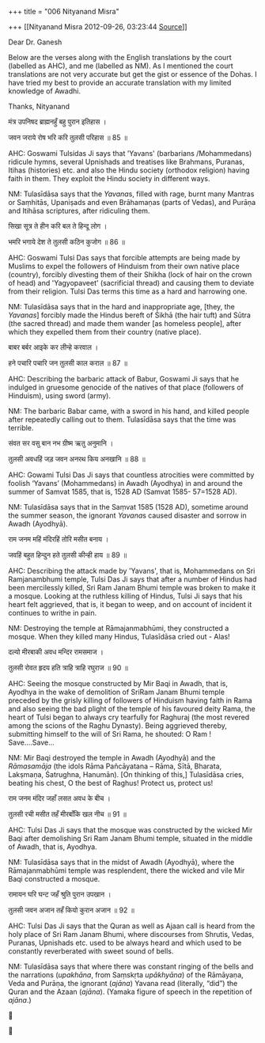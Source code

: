 +++
title = "006 Nityanand Misra"

+++
[[Nityanand Misra	2012-09-26, 03:23:44 [Source](https://groups.google.com/g/bvparishat/c/X9xQiS5HhUs)]]



Dear Dr. Ganesh  
  
Below are the verses along with the English translations by the court (labelled as AHC), and me (labelled as NM). As I mentioned the court translations are not very accurate but get the gist or essence of the Dohas. I have tried my best to provide an accurate translation with my limited knowledge of Awadhi.  
  
Thanks, Nityanand  
  

मंत्र उपनिषद ब्राह्मनहुँ बहु पुरान इतिहास ।

जवन जराये रोष भरि करि तुलसी परिहास ॥ 85 ॥

AHC: Goswami Tulsidas Ji says that 'Yavans' (barbarians /Mohammedans) ridicule hymns, several Upnishads and treatises like Brahmans, Puranas, Itihas (histories) etc. and also the Hindu society (orthodox religion) having faith in them. They exploit the Hindu society in different ways.

NM: Tulasīdāsa says that the *Yavana*s, filled with rage, burnt many Mantras or Saṃhitās, Upaniṣads and even Brāhamaṇas (parts of Vedas), and Purāṇa and Itihāsa scriptures, after ridiculing them.



सिखा सूत्र ते हीन करि बल ते हिन्दू लोग ।

भमरि भगाये देश ते तुलसी कठिन कुजोग ॥ 86 ॥

AHC: Goswami Tulsi Das says that forcible attempts are being made by Muslims to expel the followers of Hinduism from their own native place (country), forcibly divesting them of their Shikha (lock of hair on the crown of head) and 'Yagyopaveet' (sacrificial thread) and causing them to deviate from their religion. Tulsi Das terms this time as a hard and harrowing one.

NM: Tulasīdāsa says that in the hard and inappropriate age, \[they, the *Yavanas*\] forcibly made the Hindus bereft of Śikhā (the hair tuft) and Sūtra (the sacred thread) and made them wander \[as homeless people\], after which they expelled them from their country (native place).



बाबर बर्बर आइके कर लीन्हे करवाल ।

हने पचारि पचारि जन तुलसी काल कराल ॥ 87 ॥

AHC: Describing the barbaric attack of Babur, Goswami Ji says that he indulged in gruesome genocide of the natives of that place (followers of Hinduism), using sword (army).

NM: The barbaric Babar came, with a sword in his hand, and killed people after repeatedly calling out to them. Tulasīdāsa says that the time was terrible.



संवत सर वसु बान नभ ग्रीष्म ऋतु अनुमानि ।

तुलसी अवधहिं जड़ जवन अनरथ किय अनखानि ॥ 88 ॥

AHC: Gowami Tulsi Das Ji says that countless atrocities were committed by foolish ‘Yavans’ (Mohammedans) in Awadh (Ayodhya) in and around the summer of Samvat 1585, that is, 1528 AD (Samvat 1585- 57=1528 AD).

NM: Tulasīdāsa says that in the Saṃvat 1585 (1528 AD), sometime around the summer season, the ignorant *Yavana*s caused disaster and sorrow in Awadh (Ayodhyā).



राम जनम महिं मंदिरहिं तोरि मसीत बनाय ।

जवहिं बहुत हिन्दुन हते तुलसी कीन्ही हाय ॥ 89 ॥

AHC: Describing the attack made by 'Yavans', that is, Mohammedans on Sri Ramjanambhumi temple, Tulsi Das Ji says that after a number of Hindus had been mercilessly killed, Sri Ram Janam Bhumi temple was broken to make it a mosque. Looking at the ruthless killing of Hindus, Tulsi Ji says that his heart felt aggrieved, that is, it began to weep, and on account of incident it continues to writhe in pain.

NM: Destroying the temple at Rāmajanmabhūmi, they constructed a mosque. When they killed many Hindus, Tulasīdāsa cried out - Alas!



दल्यो मीरबाकी अवध मन्दिर रामसमाज ।

तुलसी रोवत हृदय हति त्राहि त्राहि रघुराज ॥ 90 ॥

AHC: Seeing the mosque constructed by Mir Baqi in Awadh, that is, Ayodhya in the wake of demolition of SriRam Janam Bhumi temple preceded by the grisly killing of followers of Hinduism having faith in Rama and also seeing the bad plight of the temple of his favoured deity Rama, the heart of Tulsi began to always cry tearfully for Raghuraj (the most revered among the scions of the Raghu Dynasty). Being aggrieved thereby, submitting himself to the will of Sri Rama, he shouted: O Ram ! Save....Save...

NM: Mir Baqi destroyed the temple in Awadh (Ayodhyā) and the *Rāmasamāja* (the idols Rāma Pañcāyatana – Rāma, Sītā, Bharata, Lakṣmaṇa, Śatrughna, Hanumān). \[On thinking of this,\] Tulasīdāsa cries, beating his chest, O the best of Raghus! Protect us, protect us!



राम जनम मंदिर जहाँ लसत अवध के बीच ।

तुलसी रची मसीत तहँ मीरबाँकि खल नीच ॥ 91 ॥

AHC: Tulsi Das Ji says that the mosque was constructed by the wicked Mir Baqi after demolishing Sri Ram Janam Bhumi temple, situated in the middle of Awadh, that is, Ayodhya.

NM: Tulasīdāsa says that in the midst of Awadh (Ayodhyā), where the Rāmajanmabhūmi temple was resplendent, there the wicked and vile Mir Baqi constructed a mosque.



रामायन घरि घन्ट जहँ श्रुति पुरान उपखान ।

तुलसी जवन अजान तहँ कियो कुरान अजान ॥ 92 ॥

AHC: Tulsi Das Ji says that the Quran as well as Ajaan call is heard from the holy place of Sri Ram Janam Bhumi, where discourses from Shrutis, Vedas, Puranas, Upnishads etc. used to be always heard and which used to be constantly reverberated with sweet sound of bells.

NM: Tulasīdāsa says that where there was constant ringing of the bells and the narrations (*upakhāna*, from Saṃskṛta *upākhyāna*) of the Rāmāyaṇa, Veda and Purāṇa, the ignorant (*ajāna*) Yavana read (literally, “did”) the Quran and the Azaan (*ajāna*). (Yamaka figure of speech in the repetition of *ajāna*.)





